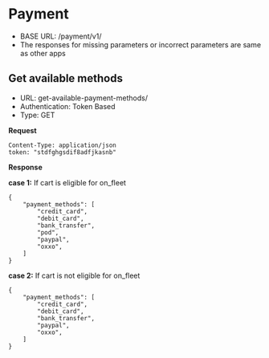 # Payment
* BASE URL: /payment/v1/
* The responses for missing parameters or incorrect parameters are same as other apps

## Get available methods
* URL: get-available-payment-methods/
* Authentication: Token Based
* Type: GET

**Request**

```
Content-Type: application/json
token: "stdfghgsdif8adfjkasnb"
```


**Response**

**case 1:** If cart is eligible for on_fleet

```
{
    "payment_methods": [
        "credit_card",
        "debit_card",
        "bank_transfer",
        "pod",
        "paypal",
        "oxxo",
    ]
}
```

**case 2:** If cart is not eligible for on_fleet

```
{
    "payment_methods": [
        "credit_card",
        "debit_card",
        "bank_transfer",
        "paypal",
        "oxxo",
    ]
}
```
